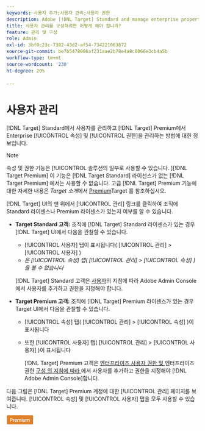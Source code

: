 ```yaml
---
keywords: 사용자 추가;사용자 관리;사용자 권한
description: Adobe [!DNL Target] Standard and manage enterprise properties and permissions in Adobe [!DNL Target] Premium에서 사용자를 관리하는 방법을 알아봅니다.
title: 사용자 관리를 구성하려면 어떻게 해야 합니까?
feature: 관리 및 구성
role: Admin
exl-id: 3bf0c23c-7382-43d2-af54-734221063872
source-git-commit: be7b5478006af231aae2b78e4a8c0066e3cb4a5b
workflow-type: tm+mt
source-wordcount: '230'
ht-degree: 20%

---
```


# 사용자 관리

[!DNL Target] Standard에서 사용자를 관리하고 [!DNL Target] Premium에서 Enterprise [!UICONTROL 속성] 및 [!UICONTROL 권한]을 관리하는 방법에 대한 정보입니다.

>[!NOTE]
>
>속성 및 권한 기능은 [!UICONTROL  솔루션의 일부로 사용할 수 있습니다. ][!DNL Target Premium] 이 기능은 [!DNL Target Standard] 라이선스가 없는 [!DNL Target Premium] 에서는 사용할 수 없습니다. 고급 [!DNL Target] Premium 기능에 대한 자세한 내용은 *Target 소개*&#x200B;에서 [Premium](/help/c-intro/intro.md#premium)Target 를 참조하십시오.

[!DNL Target] UI의 맨 위에서 [!UICONTROL 관리] 링크를 클릭하여 조직에 Standard 라이센스나 Premium 라이센스가 있는지 여부를 알 수 있습니다.

* **Target Standard 고객:** 조직에  [!DNL Target] Standard 라이센스가 있는 경우  [!DNL Target] UI에서 다음을 관찰할 수 있습니다.

   * [!UICONTROL 사용자] 탭이 표시됩니다( [!UICONTROL 관리] > [!UICONTROL 사용자] )
   * *은 [!UICONTROL 속성] 탭( [!UICONTROL 관리] > [!UICONTROL 속성] )을 볼 수 없습니다*

   [!DNL Target] Standard 고객은 [사용자](/help/administrating-target/c-user-management/c-user-management/user-management.md)의 지침에 따라 Adobe Admin Console에서 사용자를 추가하고 권한을 지정해야 합니다.

* **Target Premium 고객:** 조직에  [!DNL Target] Premium 라이센스가 있는 경우 Target UI에서 다음을 관찰할 수 있습니다.

   * [!UICONTROL 속성] 탭( [!UICONTROL 관리] > [!UICONTROL 속성] )이 표시됩니다
   * 또한 [!UICONTROL 사용자] 탭( [!UICONTROL 관리] > [!UICONTROL 사용자] )이 표시됩니다

      [!DNL Target] Premium 고객은  [엔터프라이즈 사용자 권한 및 ](/help/administrating-target/c-user-management/property-channel/property-channel.md#concept_E396B16FA2024ADBA27BC056138F9838) 엔터프라이즈 권한  [구성 의 지침에 따라 ](/help/administrating-target/c-user-management/property-channel/properties-overview.md#concept_22F2855DBF0D4754B9460F5D68749C71) 에서 사용자를 추가하고 권한을 지정해야  [!DNL Adobe Admin Console]합니다.

다음 그림은 [!DNL Target] Premium 계정에 대한 [!UICONTROL 관리] 페이지를 보여줍니다. [!UICONTROL 속성] 및 [!UICONTROL 사용자] 탭을 모두 사용할 수 있습니다.

![관리 탭](/help/administrating-target/assets/premium.png)

